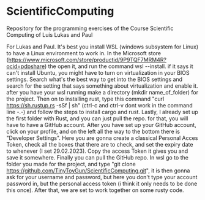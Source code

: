 # ScientificComputing
Repository for the programming exercises of the Course Scientific Computing of Luis Lukas and Paul

For Lukas and Paul.
It's best you install WSL (windows subsystem for Linux) to have a Linux environment to work in. In the Microsoft store (https://www.microsoft.com/store/productid/9P9TQF7MRM4R?ocid=pdpshare)
the open it, and run the command wsl --install. if it says it can't install Ubuntu, you might have to turn on virtualization in your BIOS settings. 
Search what's the best way to get into the BIOS settings and search for the setting that says something about virtualization and enable it. after you have your wsl running
make a directory (mkdir name_of_folder) for the project. 
Then on to installing rust, type this command "curl https://sh.rustup.rs -sSf | sh" (ctrl-c and ctrl-v dont work in the command line -.-) and follow the steps 
to install cargo and rust. 
Lastly, I already set up the first folder with Rust, and you can just pull the repo. for that, you will have to have a GitHub account. After you have set up
your GitHub account, click on your profile, and on the left all the way to the bottom there is "Developer Settings". Here you are gonna create a classical Personal Acces Token,
check all the boxes that there are to check, and set the expiry date to whenever (I set 29.02.2023). Copy the access Token it gives you and save it somewhere. Finally you 
can pull the GitHub repo. In wsl go to the folder you made for the project, and type "git clone https://github.com/TinyToyGun/ScientificComputing.git", it is then gonna ask for your 
username and password, but here you don't type your account password in, but the personal access token (i think it only needs to be done this once). After that, we are set to work 
together on some rusty code.
